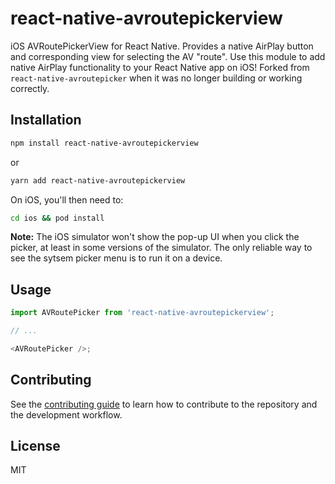 # react-native-avroutepickerview

iOS AVRoutePickerView for React Native. Provides a native AirPlay button and corresponding view for selecting the AV "route". Use this module to add native AirPlay functionality to your React Native app on iOS! Forked from `react-native-avroutepicker` when it was no longer building or working correctly.

## Installation

```sh
npm install react-native-avroutepickerview
```
or
```sh
yarn add react-native-avroutepickerview
```

On iOS, you'll then need to:
```sh
cd ios && pod install
```

**Note:** The iOS simulator won't show the pop-up UI when you click the picker,
at least in some versions of the simulator. The only reliable way to see the
sytsem picker menu is to run it on a device.

## Usage

```js
import AVRoutePicker from 'react-native-avroutepickerview';

// ...

<AVRoutePicker />;
```

## Contributing

See the [contributing guide](CONTRIBUTING.md) to learn how to contribute to the repository and the development workflow.

## License

MIT
